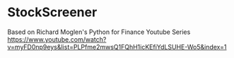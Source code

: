 # StockScreener

Based on Richard Moglen's Python for Finance Youtube Series
https://www.youtube.com/watch?v=myFD0np9eys&list=PLPfme2mwsQ1FQhH1icKEfiYdLSUHE-Wo5&index=1